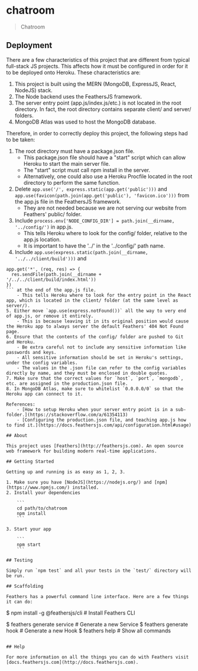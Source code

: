 # chatroom

> Chatroom

## Deployment

There are a few characteristics of this project that are different from typical full-stack JS projects. This affects how it must be configured in order for it to be deployed onto Heroku. These characteristics are:

1. This project is built using the MERN (MongoDB, ExpressJS, React, NodeJS) stack.
2. The Node backend uses the FeathersJS framework.
3. The server entry point (app.js/index.js/etc.) is not located in the root directory. In fact, the root directory contains separate client/ and server/ folders.
4. MongoDB Atlas was used to host the MongoDB database.

Therefore, in order to correctly deploy this project, the following steps had to be taken:

1. The root directory must have a package.json file. 
    - This package.json file should have a "start" script which can allow Heroku to start the main server file. 
	- The "start" script must call npm install in the server.
	- Alternatively, one could also use a Heroku Procfile located in the root directory to perform the same function. 
2. Delete `app.use('/', express.static(app.get('public')))` and `app.use(favicon(path.join(app.get('public'), 'favicon.ico')))` from the app.js file in the FeathersJS framework.
    - They are not needed because we are not serving our website from Feathers' public/ folder.
3. Include `process.env['NODE_CONFIG_DIR'] = path.join(__dirname, '../config/')` in app.js.
    - This tells Heroku where to look for the config/ folder, relative to the app.js location.
    - It is important to have the '../' in the '../config/' path name.
4. Include `app.use(express.static(path.join(__dirname, '../../client/build')))` and
```
app.get('*', (req, res) => {
  res.sendFile(path.join(__dirname + '/../../client/build/index.html'))
})
``` at the end of the app.js file.
    - This tells Heroku where to look for the entry point in the React app, which is located in the client/ folder (at the same level as server/).
5. Either move `app.use(express.notFound())` all the way to very end of app.js, or remove it entirely.
    - This is because leaving it in its original position would cause the Heroku app to always server the default Feathers' 404 Not Found page.
6. Ensure that the contents of the config/ folder are pushed to Git and Heroku.
    - Be extra careful not to include any sensitive information like passwords and keys.
    - All sensitive information should be set in Heroku's settings, under the config variables.
    - The values in the .json file can refer to the config variables directly by name, and they must be enclosed in double quotes.
7. Make sure that the correct values for `host`, `port`, `mongodb`, etc. are assigned in the production.json file.
8. In MongoDB Atlas, make sure to whitelist `0.0.0.0/0` so that the Heroku app can connect to it.

References:
    - [How to setup Heroku when your server entry point is in a sub-folder.](https://stackoverflow.com/a/61354113)
    - [Configuring the production.json file, and teaching app.js how to find it.](https://docs.feathersjs.com/api/configuration.html#usage)

## About

This project uses [Feathers](http://feathersjs.com). An open source web framework for building modern real-time applications.

## Getting Started

Getting up and running is as easy as 1, 2, 3.

1. Make sure you have [NodeJS](https://nodejs.org/) and [npm](https://www.npmjs.com/) installed.
2. Install your dependencies

    ```
    cd path/to/chatroom
    npm install
    ```

3. Start your app

    ```
    npm start
    ```

## Testing

Simply run `npm test` and all your tests in the `test/` directory will be run.

## Scaffolding

Feathers has a powerful command line interface. Here are a few things it can do:

```
$ npm install -g @feathersjs/cli          # Install Feathers CLI

$ feathers generate service               # Generate a new Service
$ feathers generate hook                  # Generate a new Hook
$ feathers help                           # Show all commands
```

## Help

For more information on all the things you can do with Feathers visit [docs.feathersjs.com](http://docs.feathersjs.com).
